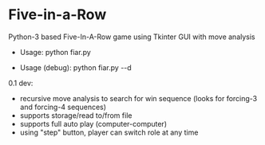 # Five-in-a-Row
Python-3 based Five-In-A-Row game using Tkinter GUI with move analysis

- Usage:
python fiar.py

- Usage (debug):
python fiar.py --d

0.1 dev:
- recursive move analysis to search for win sequence (looks for forcing-3 and forcing-4 sequences)
- supports storage/read to/from file
- supports full auto play (computer-computer)
- using "step" button, player can switch role at any time

